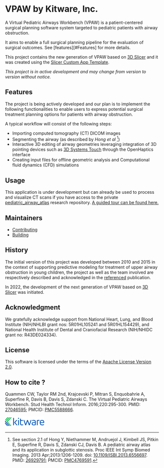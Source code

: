VPAW by Kitware, Inc.
=====================

A Virtual Pediatric Airways Workbench (VPAW) is a patient-centered surgical planning software system targeted to pediatric patients with airway obstruction.

It aims to enable a full surgical planning pipeline for the evaluation of surgical outcomes. See [features][#Features] for more details.

This project contains the new generation of VPAW based on [3D Slicer](https://www.slicer.org/) and
it was created using the [Slicer Custom App Template](https://github.com/KitwareMedical/SlicerCustomAppTemplate).

_This project is in active development and may change from version to version without notice._

## Features

The project is being actively developed and our plan is to implement the following functionalities to enable users to express potential surgical treatment planning options for patients with airway obstruction.

A typical workflow will consist of the following steps:

* Importing computed tomography (CT) DICOM images
* Segmenting the airway (as described by _Hong et al_ [^1])
* Interactive 3D editing of airway geometries leveraging integration of 3D pointing devices such as [3D Systems Touch](https://www.3dsystems.com/haptics-devices/touch) through the OpenHaptics interface
* Creating input files for offline geometric analysis and Computational fluid dynamics (CFD) simulations

[^1]: See section 2.1 of Hong Y, Niethammer M, Andruejol J, Kimbell JS, Pitkin E, Superfine R, Davis S, Zdanski CJ, Davis B. A pediatric airway atlas and its application in subglottic stenosis. Proc IEEE Int Symp Biomed Imaging. 2013 Apr;2013:1206-1209. doi: [10.1109/ISBI.2013.6556697](https://dx.doi.org/10.1109/ISBI.2013.6556697). PMID: [26929791](https://pubmed.ncbi.nlm.nih.gov/26929791/); PMCID: [PMC4769591](http://www.ncbi.nlm.nih.gov/pmc/articles/pmc4769591/).

## Usage

This application is under development but can already be used to process and visualize CT scans if you have access to the private [pediatric_airway_atlas](https://github.com/uncbiag/pediatric_airway_atlas) research repository. [A guided tour can be found here.](doc/tour_VPAWModel_VPAWVisualize.md)

## Maintainers

* [Contributing](CONTRIBUTING.md)
* [Building](BUILD.md)

## History

The initial version of this project was developed between 2010 and 2015 in the context of supporting predictive modeling for treatment of upper airway obstruction in young children, the project as well as the team involved are respectively described and acknowledged in the [referenced](#how-to-cite) publication.

In 2022, the development of the next generation of VPAW based on [3D Slicer](https://www.slicer.org) was initiated.

## Acknowledgment

We gratefully acknowledge support from National Heart, Lung, and Blood Institute (NIH/NHLBI grant nos: 5R01HL105241 and 5R01HL154429), and National Health Institute of Dental and Craniofacial Research (NIH/NHIDC grant no: R43DE024334).

## License

This software is licensed under the terms of the [Apache License Version 2.0](LICENSE).

## How to cite ?

Quammen CW, Taylor RM 2nd, Krajcevski P, Mitran S, Enquobahrie A, Superfine R, Davis B, Davis S, Zdanski C. The Virtual Pediatric Airways Workbench. Stud Health Technol Inform. 2016;220:295-300. PMID: [27046595](https://pubmed.ncbi.nlm.nih.gov/27046595/); PMCID: [PMC5588666](http://www.ncbi.nlm.nih.gov/pmc/articles/pmc5588666/).

![vpaw by Kitware, Inc.](Applications/vpawApp/Resources/Images/LogoFull.png?raw=true)
